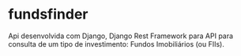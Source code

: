 # fundsfinder
Api desenvolvida com Django, Django Rest Framework para API para consulta de um tipo de investimento: Fundos Imobiliários (ou FIIs).
